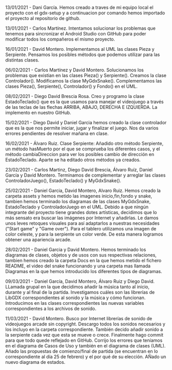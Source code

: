 13/01/2021 - Dani García. Hemos creado a traves de mi equipo local el proyecto con el gdx-setup y a continuacion por comando hemos importado el proyecto al repositorio de github.

13/01/2021 - Carlos Martínez. Intentamos solucionar los problemas que tenemos para sincronizar el Android Studio con GitHub para poder modificar todos los compañeros el mismo proyecto.

16/01/2021 - David Montero. Implementamos al UML las clases Pieza y Serpiente. Pensamos los posibles métodos que podemos utilizar para las distintas clases.

06/02/2021 - Carlos Martínez y David Montero. Solucionamos los problemas que existian en las clases Pieza() y Serpiente(). Creamos la clase Controlador(). Modificamos la clase MyGdxSnake(). Complementamos las clases Pieza(), Serpiente(), Controlador() y Fondo() en el UML.

08/02/2021 - Diego David Brescia Rosa. Creo y programo la clase EstadoTeclado() que es la que usamos para manejar el videojuego a través de las teclas de las flechas ARRIBA, ABAJO, DERECHA E IZQUIERDA. La implemento en nuestro GitHub.

15/02/2021 - Diego David y Daniel Garcia hemos creado la clase controlador que es la que nos permite iniciar, jugar y finalizar el juego. Nos da varios errores pendientes de resolver mañana en clase.

16/02/2021 - Álvaro Ruiz. Clase Serpiente: Añadido otro método Serpiente, un método hasMuerto por el que se comprueba los diferentes casos, y el método cambiaDireccion para ver los posibles cambio de dirección en EstadoTeclado. Aparte se ha editado otros métodos ya creados.

23/02/2021 - Carlos Martinz, Diego David Brescia, Álvaro Ruíz, Daniel García y David Montero. Terminamos de complementar y arreglar las clases ControladorJuego(), EstadoTeclado() y MyGdxSnake().

25/02/2021 - Daniel Garcia, David Montero, Alvaro Ruiz. Hemos creado la carpeta assets y hemos metido las imagenes inicio,fin,fondo y snake, tambien hemos terminado los diagramas de las clases MyGdxSnake, EstadoTeclado y ControladorJuego en el UML. Debido a que ningún integrante del proyecto tiene grandes dotes artísticas, decidimos que lo más sensato era buscar las imágenes por Internet y añadirlas. Le damos unos leves retoques visuales para así adaptarlos a nuestras necesidades ("Start game" y "Game over"). Para el tablero utilizamos una imagen de color celeste, y para la serpiente un color verde. De esta manera logramos obtener una apariencia arcade.

28/02/2021 - Daniel Garcia y David Montero. Hemos terminado los diagramas de clases, objetos y de usos con sus respectivas relaciones, tambien hemos creado la carpeta Docs en la que hemos metido el fichero README, el video del snake funcionando y una carpeta mas llamada Diagramas en la que hemos introducido los diferentes tipos de diagramas.

09/03/2021 - Daniel García, David Montero, Álvaro Ruiz y Diego David. LLamada grupal en la que decidimos añadir la música tanto al inicio, durante y al final de la partida. Investigamos cuáles son las librerías de LibGDX correspondientes al sonido y la música y cómo funcionan. Introducimos en las clases correspondientes las nuevas variables correspondientes a los archivos de sonido. 

11/03/2021 - David Montero. Busco por Internet librerías de sonido de videojuegos arcade sin copyright. Descargo todos los sonidos necesarios y los incluyo en la carpeta correspondiente. También decido añadir sonido a la serpiente cada vez que esta se mueve o crece. Finalmente hago commit para que todo quede reflejado en GitHub. Corrijo los errores que teníamos en el diagrama de Casos de Uso y también en el diagrama de clases (UML). Añado las propuestas de comienzo/final de partida (se encuentran en lo correspondiente al día 25 de febrero) y el por qué de su elección. AÑado un nuevo diagrama de estados.
